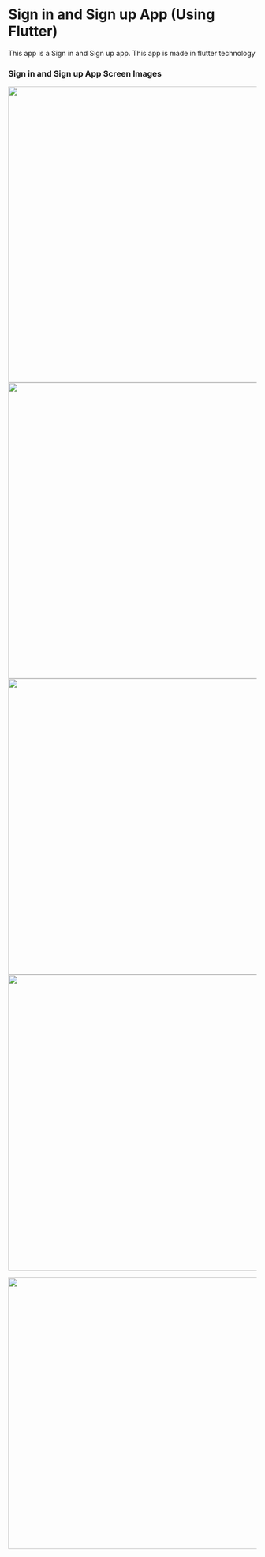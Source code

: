 # Sign in and Sign up App (Using Flutter)


This app is a Sign in and Sign up app. This app is made in flutter technology




<h3> Sign in and Sign up App Screen Images </h3>

<p>
<img src="https://user-images.githubusercontent.com/125340601/218705509-21b17f78-c68b-40d8-948e-b9ad12bc8f34.png" weight="500" height="600"/> 
<img src="https://user-images.githubusercontent.com/125340601/218705659-b913d0c2-7647-40be-88d0-f3a9d4273e20.png" weight="500" height="600"/>
  
<img src="https://user-images.githubusercontent.com/125340601/218944615-900dc187-5325-49c9-9877-ce7ef16b6467.png" weight="500" height="600"/>
<img src="https://user-images.githubusercontent.com/125340601/218705794-1f080605-eec9-46f0-a668-74c0dd0ea13f.png" weight="500" height="600"/>
</p>


<img src="https://user-images.githubusercontent.com/125340601/230639315-cec24328-98b9-430c-a676-f2e49e45014c.mp4" weight="450" height="550"/>








